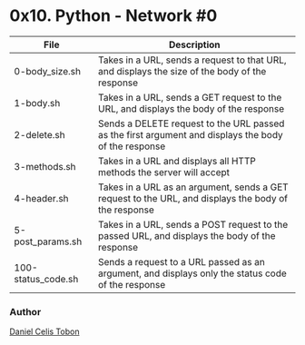 # 0x10. Python - Network #0

| File | Description |
| ------ | ------ |
| 0-body_size.sh | Takes in a URL, sends a request to that URL, and displays the size of the body of the response |
| 1-body.sh | Takes in a URL, sends a GET request to the URL, and displays the body of the response |
| 2-delete.sh | Sends a DELETE request to the URL passed as the first argument and displays the body of the response |
| 3-methods.sh | Takes in a URL and displays all HTTP methods the server will accept |
| 4-header.sh | Takes in a URL as an argument, sends a GET request to the URL, and displays the body of the response |
| 5-post_params.sh | Takes in a URL, sends a POST request to the passed URL, and displays the body of the response |
| 100-status_code.sh | Sends a request to a URL passed as an argument, and displays only the status code of the response |

### Author
[Daniel Celis Tobon](https://github.com/danicelistobon)
